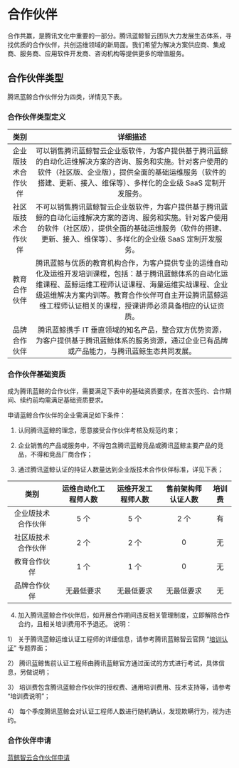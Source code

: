 # 合作伙伴
合作共赢，是腾讯文化中重要的一部分。腾讯蓝鲸智云团队大力发展生态体系，寻找优质的合作伙伴，共创运维领域的新局面。我们希望为解决方案供应商、集成商、服务商、应用软件开发商、咨询机构等提供更多的增值服务。


## 合作伙伴类型
腾讯蓝鲸合作伙伴分为四类，详情见下表。

### 合作伙伴类型定义

| 类别    | 详细描述   |
|:-------------:|:-----:|
| 企业版技术合作伙伴  | 可以销售腾讯蓝鲸智云企业版软件，为客户提供基于腾讯蓝鲸的自动化运维解决方案的咨询、服务和实施。针对客户使用的软件（社区版、企业版），提供全面的基础运维服务（软件的搭建、更新、接入、维保等）、多样化的企业级 SaaS 定制开发服务。|
| 社区版技术合作伙伴 |  不可以销售腾讯蓝鲸智云企业版软件，为客户提供基于腾讯蓝鲸的自动化运维解决方案的咨询、服务和实施。针对客户使用的软件（社区版），提供全面的基础运维服务（软件的搭建、更新、接入、维保等）、多样化的企业级 SaaS 定制开发服务。|
| 教育合作伙伴 | 腾讯蓝鲸与优质的教育机构合作，为客户提供专业的运维自动化及运维开发培训课程，包括：基于腾讯蓝鲸体系的自动化运维课程、蓝鲸运维工程师认证课程、海量运维实战课程、企业级运维解决方案内训等。教育合作伙伴可自主开设腾讯蓝鲸运维工程师认证相关的课程，授课讲师必须具备相应的认证资质。|
| 品牌合作伙伴 |  腾讯蓝鲸携手 IT 垂直领域的知名产品，整合双方优势资源，为客户提供基于腾讯蓝鲸体系的服务资源，通过企业已有品牌或产品能力，与腾讯蓝鲸生态共同发展。|


### 合作伙伴基础资质
成为腾讯蓝鲸的合作伙伴，需要满足下表中的基础资质要求，在首次签约、合作期间、续约前均需满足基础资质要求。

申请蓝鲸合作伙伴的企业需满足如下条件：
1. 认同腾讯蓝鲸的理念，愿意接受合作伙伴考核及规范约束；

2. 企业销售的产品或服务中，不得包含腾讯蓝鲸竞品或腾讯蓝鲸主要产品的竞品，不得和竞品厂商合作；

3. 通过腾讯蓝鲸认证的持证人数量达到企业版技术合作伙伴标准，详见下表；

| 类别    | 运维自动化工程师人数  | 运维开发工程师人数  | 售前架构师认证人数 | 培训费 |
|:-------------:|:-----:|:-----:| :-----:| :-----:|
| 企业版技术合作伙伴  |  5 个 |  5 个 |   2 个 |  有 |
| 社区版技术合作伙伴  |  2 个 |  2 个 |  0 |   无 |
| 教育合作伙伴 |  1 个  | 1 个 |  0  |  无 |
| 品牌合作伙伴 |  无最低要求 |    无最低要求 |   无最低要求 |   无 |

4. 加入腾讯蓝鲸合作伙伴后，如开展合作期间违反相关管理制度，立即解除合作合约，且相关培训费用不予退还。
说明：

  1）  关于腾讯蓝鲸运维认证工程师的详细信息，请参考腾讯蓝鲸智云官网 “[培训认证](https://bk.tencent.com/training_exam/)” 专题界面；

  2）  腾讯蓝鲸售前认证工程师由腾讯蓝鲸官方通过面试的方式进行考试，具体信息，另做说明；

  3）  培训费包含腾讯蓝鲸合作伙伴的授权费、通用培训费用、技术支持等，请参考 “培训费说明”；

  4）  每个季度腾讯蓝鲸会对认证工程师人数进行随机确认，发现欺瞒行为，视为违约。

### 合作伙伴申请
[蓝鲸智云合作伙伴申请](https://bk.tencent.com/cooperation_partner/)
